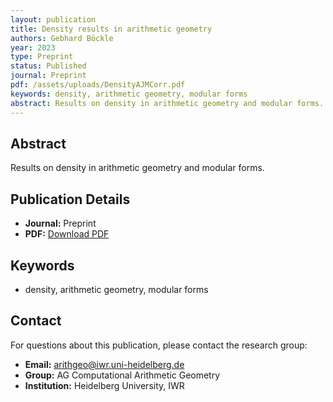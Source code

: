 ```yaml
---
layout: publication
title: Density results in arithmetic geometry
authors: Gebhard Böckle
year: 2023
type: Preprint
status: Published
journal: Preprint
pdf: /assets/uploads/DensityAJMCorr.pdf
keywords: density, arithmetic geometry, modular forms
abstract: Results on density in arithmetic geometry and modular forms.
---
```



## Abstract

Results on density in arithmetic geometry and modular forms.

## Publication Details

- **Journal:** Preprint
- **PDF:** [Download PDF](/assets/uploads/DensityAJMCorr.pdf)

## Keywords

- density, arithmetic geometry, modular forms


## Contact

For questions about this publication, please contact the research group:
- **Email:** arithgeo@iwr.uni-heidelberg.de
- **Group:** AG Computational Arithmetic Geometry
- **Institution:** Heidelberg University, IWR